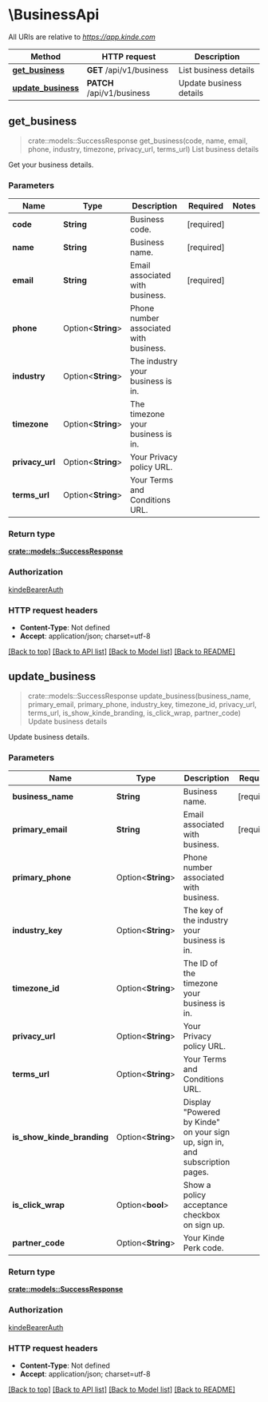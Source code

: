 # \BusinessApi

All URIs are relative to *https://app.kinde.com*

Method | HTTP request | Description
------------- | ------------- | -------------
[**get_business**](BusinessApi.md#get_business) | **GET** /api/v1/business | List business details
[**update_business**](BusinessApi.md#update_business) | **PATCH** /api/v1/business | Update business details



## get_business

> crate::models::SuccessResponse get_business(code, name, email, phone, industry, timezone, privacy_url, terms_url)
List business details

Get your business details.

### Parameters


Name | Type | Description  | Required | Notes
------------- | ------------- | ------------- | ------------- | -------------
**code** | **String** | Business code. | [required] |
**name** | **String** | Business name. | [required] |
**email** | **String** | Email associated with business. | [required] |
**phone** | Option<**String**> | Phone number associated with business. |  |
**industry** | Option<**String**> | The industry your business is in. |  |
**timezone** | Option<**String**> | The timezone your business is in. |  |
**privacy_url** | Option<**String**> | Your Privacy policy URL. |  |
**terms_url** | Option<**String**> | Your Terms and Conditions URL. |  |

### Return type

[**crate::models::SuccessResponse**](success_response.md)

### Authorization

[kindeBearerAuth](../README.md#kindeBearerAuth)

### HTTP request headers

- **Content-Type**: Not defined
- **Accept**: application/json; charset=utf-8

[[Back to top]](#) [[Back to API list]](../README.md#documentation-for-api-endpoints) [[Back to Model list]](../README.md#documentation-for-models) [[Back to README]](../README.md)


## update_business

> crate::models::SuccessResponse update_business(business_name, primary_email, primary_phone, industry_key, timezone_id, privacy_url, terms_url, is_show_kinde_branding, is_click_wrap, partner_code)
Update business details

Update business details.

### Parameters


Name | Type | Description  | Required | Notes
------------- | ------------- | ------------- | ------------- | -------------
**business_name** | **String** | Business name. | [required] |
**primary_email** | **String** | Email associated with business. | [required] |
**primary_phone** | Option<**String**> | Phone number associated with business. |  |
**industry_key** | Option<**String**> | The key of the industry your business is in. |  |
**timezone_id** | Option<**String**> | The ID of the timezone your business is in. |  |
**privacy_url** | Option<**String**> | Your Privacy policy URL. |  |
**terms_url** | Option<**String**> | Your Terms and Conditions URL. |  |
**is_show_kinde_branding** | Option<**String**> | Display \"Powered by Kinde\" on your sign up, sign in, and subscription pages. |  |
**is_click_wrap** | Option<**bool**> | Show a policy acceptance checkbox on sign up. |  |
**partner_code** | Option<**String**> | Your Kinde Perk code. |  |

### Return type

[**crate::models::SuccessResponse**](success_response.md)

### Authorization

[kindeBearerAuth](../README.md#kindeBearerAuth)

### HTTP request headers

- **Content-Type**: Not defined
- **Accept**: application/json; charset=utf-8

[[Back to top]](#) [[Back to API list]](../README.md#documentation-for-api-endpoints) [[Back to Model list]](../README.md#documentation-for-models) [[Back to README]](../README.md)

